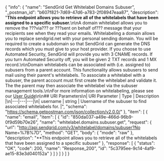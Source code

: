 {
  "info": {
    "name": "SendGrid Get Whitelabel Domains Subuser",
    "_postman_id": "b607f821-7d69-47d6-a783-2f08947eaa87",
    "description": "**This endpoint allows you to retrieve all of the whitelabels that have been assigned to a specific subuser.**\n\nA domain whitelabel allows you to remove the ???via??? or ???sent on behalf of??? message that your recipients see when they read your emails. Whitelabeling a domain allows you to replace sendgrid.net with your personal sending domain. You will be required to create a subdomain so that SendGrid can generate the DNS records which you must give to your host provider. If you choose to use Automated Security, SendGrid will provide you with 3 CNAME records. If you turn Automated Security off, you will be given 2 TXT records and 1 MX record.\n\nDomain whitelabels can be associated with (i.e. assigned to) subusers from a parent account. This functionality allows subusers to send mail using their parent's whitelabels. To associate a whitelabel with a subuser, the parent account must first create the whitelabel and validate it. The the parent may then associate the whitelabel via the subuser management tools.\n\nFor more information on whitelabeling, please see our [User Guide](https://sendgrid.com/docs/User_Guide/Settings/Whitelabel/index.html)\n\n## URI Parameters\n| URI Parameter   | Type  | Description  |\n|---|---|---|\n| username | string  | Username of the subuser to find associated whitelabels for. |",
    "schema": "https://schema.getpostman.com/json/collection/v2.0.0/"
  },
  "item": [
    {
      "name": "email",
      "item": [
        {
          "id": "850da037-a49e-466d-96b9-0f9d59b70e26",
          "name": "whitelabel.domains.subuser.get",
          "request": {
            "url": "http://api.sendgrid.com/v3/whitelabel/domains/subuser?No Name=%7B%7D",
            "method": "GET",
            "body": {
              "mode": "raw"
            },
            "description": "**This endpoint allows you to retrieve all of the whitelabels that have been assigned to a specific subuser"
          },
          "response": [
            {
              "status": "OK",
              "code": 200,
              "name": "Response_200",
              "id": "5c3795ee-9c14-4af9-ae15-83e3d040152a"
            }
          ]
        }
      ]
    }
  ]
}